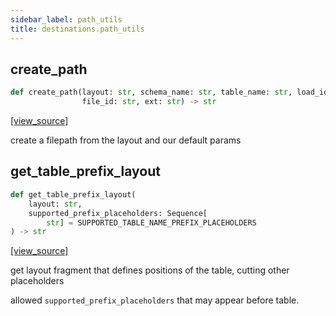 ```yaml
---
sidebar_label: path_utils
title: destinations.path_utils
---
```


## create\_path

```python
def create_path(layout: str, schema_name: str, table_name: str, load_id: str,
                file_id: str, ext: str) -> str
```

[[view_source]](https://github.com/dlt-hub/dlt/blob/3739c9ac839aafef713f6d5ebbc6a81b2a39a1b0/dlt/destinations/path_utils.py#L27)

create a filepath from the layout and our default params

## get\_table\_prefix\_layout

```python
def get_table_prefix_layout(
    layout: str,
    supported_prefix_placeholders: Sequence[
        str] = SUPPORTED_TABLE_NAME_PREFIX_PLACEHOLDERS
) -> str
```

[[view_source]](https://github.com/dlt-hub/dlt/blob/3739c9ac839aafef713f6d5ebbc6a81b2a39a1b0/dlt/destinations/path_utils.py#L46)

get layout fragment that defines positions of the table, cutting other placeholders

allowed `supported_prefix_placeholders` that may appear before table.

